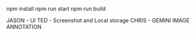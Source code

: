 npm install
npm run start
npm run build

JASON - UI
TED - Screenshot and Local storage
CHRIS - GEMINI IMAGE ANNOTATION